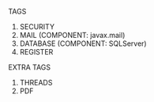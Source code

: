 TAGS
1. SECURITY
2. MAIL (COMPONENT: javax.mail)
3. DATABASE (COMPONENT: SQLServer)
4. REGISTER

EXTRA TAGS
1. THREADS
2. PDF